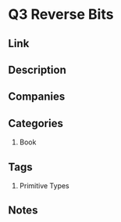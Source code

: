 # Q3 Reverse Bits

## Link

## Description

## Companies

## Categories

1. Book

## Tags

1. Primitive Types

## Notes